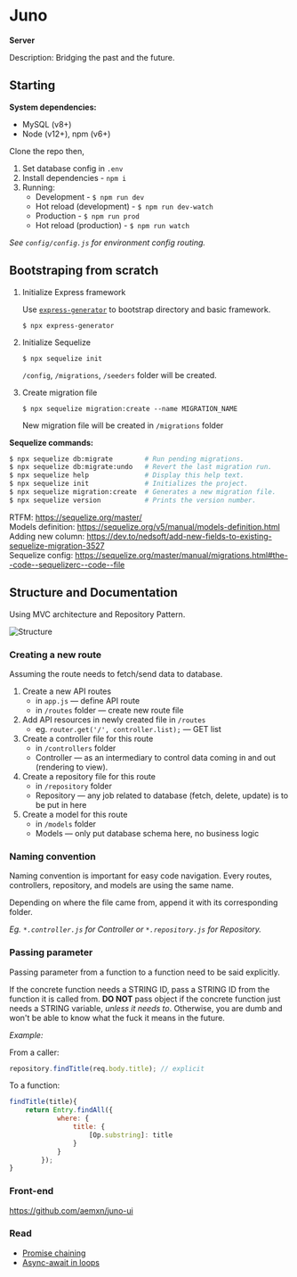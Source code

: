 # Juno
**Server**

Description: Bridging the past and the future.

## Starting

**System dependencies:**

- MySQL (v8+)
- Node (v12+), npm (v6+)

Clone the repo then,

1. Set database config in `.env`
2. Install dependencies - `npm i` 
3. Running:
   - Development - `$ npm run dev`
   - Hot reload (development) - `$ npm run dev-watch`
   - Production - `$ npm run prod`
   - Hot reload (production) - `$ npm run watch`

*See `config/config.js` for environment config routing.*

## Bootstraping from scratch

1. Initialize Express framework

    Use [`express-generator`][express-generator] to bootstrap directory and basic framework.
    
    ```
    $ npx express-generator
    ```

2. Initialize Sequelize
    ```
    $ npx sequelize init
    ```
    `/config`, `/migrations`, `/seeders` folder will be created.

3. Create migration file
    ```
    $ npx sequelize migration:create --name MIGRATION_NAME
    ```
    New migration file will be created in `/migrations` folder

**Sequelize commands:**
```bash
$ npx sequelize db:migrate        # Run pending migrations.
$ npx sequelize db:migrate:undo   # Revert the last migration run.
$ npx sequelize help              # Display this help text.
$ npx sequelize init              # Initializes the project.
$ npx sequelize migration:create  # Generates a new migration file.
$ npx sequelize version           # Prints the version number.
```

RTFM: https://sequelize.org/master/  
Models definition: https://sequelize.org/v5/manual/models-definition.html  
Adding new column: https://dev.to/nedsoft/add-new-fields-to-existing-sequelize-migration-3527  
Sequelize config: https://sequelize.org/master/manual/migrations.html#the--code--sequelizerc--code--file

## Structure and Documentation

Using MVC architecture and Repository Pattern.

![Structure][structure-image]

### Creating a new route

Assuming the route needs to fetch/send data to database.

1. Create a new API routes 
    - in `app.js` &mdash; define API route
    - in `/routes` folder &mdash; create new route file
2. Add API resources in newly created file in `/routes`
    - eg. `router.get('/', controller.list);` &mdash; GET list
3. Create a controller file for this route
    - in `/controllers` folder
    - Controller &mdash; as an intermediary to control data coming in and out (rendering to view).
4. Create a repository file for this route
    - in `/repository` folder
    - Repository &mdash; any job related to database (fetch, delete, update) is to be put in here
5. Create a model for this route
    - in `/models` folder
    - Models &mdash; only put database schema here, no business logic

### Naming convention

Naming convention is important for easy code navigation. Every routes, controllers, repository, and models are using the same name.

Depending on where the file came from, append it with its corresponding folder.

*Eg. `*.controller.js` for Controller or `*.repository.js` for Repository.*


### Passing parameter

Passing parameter from a function to a function need to be said explicitly.

If the concrete function needs a STRING ID, pass a STRING ID from the function it is called from. **DO NOT** pass object if the concrete function just needs a STRING variable, *unless it needs to*. Otherwise, you are dumb and won't be able to know what the fuck it means in the future.

*Example:*

From a caller:

```javascript
repository.findTitle(req.body.title); // explicit
```

To a function:

```javascript
findTitle(title){
    return Entry.findAll({
            where: {
                title: {
                    [Op.substring]: title
                }
            }
        });
}
```

### Front-end

https://github.com/aemxn/juno-ui

### Read

- [Promise chaining][promise-chaining]
- [Async-await in loops][async-loop]

[express-generator]: https://expressjs.com/en/starter/generator.html
[structure-image]: https://i.imgur.com/yB8AqTj.jpg
[promise-chaining]: https://javascript.info/promise-chaining
[async-loop]: https://zellwk.com/blog/async-await-in-loops/